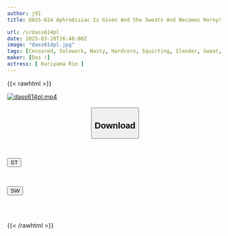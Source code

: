 ```yaml
---
author: j91
title: DASS-614 Aphrodisiac Is Given And She Sweats And Becomes Horny! She Naturally Pisses Herself With Her Legs Spread Wide! Sensitive Hot Yoga Class With Trembling Convulsions Rio Kuriyama

url: /v/dass614pl
date: 2025-03-20T16:40:00Z
image: "dass614pl.jpg"
tags: [Censored, Solowork, Nasty, Hardcore, Squirting, Slender, Sweat, Yoga	]
maker: [Das !]
actress: [ Kuriyama Rio ]
---
```



{{< rawhtml >}}

<div class="video" data-videoid="9p4OdZkK0GialmG">
    <a href="javascript:;">
        <img src="/v/dass614pl/dass614pl.jpg" width="WIDTH" height="HEIGHT" alt="dass614pl.mp4" loading="lazy">
    </a>
</div>

<script type="text/javascript" src="https://j91.asia/asset/on-demand-st.js"></script>

<br>
  <link rel="stylesheet" href="https://j91.asia/asset/bs5.css">
  
  <center>
  <button class="btn btn-primary" type="button" data-bs-toggle="collapse" data-bs-target=".multi-collapse" aria-expanded="false" aria-controls="multiCollapseExample1 multiCollapseExample2"><h2>Download</h2></button></center>
</p>
<div class="row">
  <div class="col">
    <div class="collapse multi-collapse" id="multiCollapseExample1">
      <div class="card card-body">
	      	      <br>
<div class="buttons">  
<p><a href="/v/dass614pl/st.html" target="_blank"><button class="btn-hover color-3"><i class="fa fa-download"></i> ST</button></a></p></div>
    </div>
  </div>
</div>
  <div class="col">
    <div class="collapse multi-collapse" id="multiCollapseExample2">
      <div class="card card-body">
	      <br>
<div class="buttons">
<p><a href="/v/dass614pl/sw.html" target="_blank"><button class="btn-hover color-2"><i class="fa fa-download"></i> SW</button></a></p></div>
<br><br>
      </div>
    </div>
  </div>
</div>

{{< /rawhtml >}}